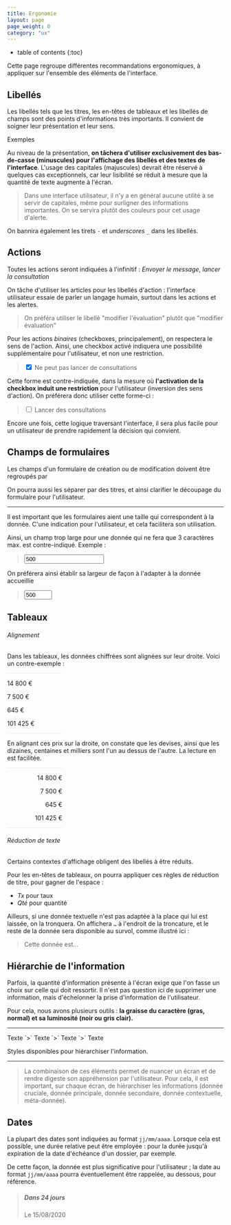 ```yaml
---
title: Ergonomie
layout: page
page_weight: 0
category: "ux"
---
```

* table of contents
{:toc}

Cette page regroupe différentes recommandations ergonomiques, à appliquer sur l'ensemble des éléments de l'interface.

## Libellés ##

Les libellés tels que les titres, les en-têtes de tableaux et les libellés de champs sont des points d'informations très importants. Il convient de soigner leur présentation et leur sens.

Exemples

Au niveau de la présentation, **on tâchera d'utiliser exclusivement des bas-de-casse (minuscules) pour l'affichage des libellés et des textes de l'interface**. L'usage des capitales (majuscules) devrait être réservé à quelques cas exceptionnels, car leur lisibilité se réduit à mesure que la quantité de texte augmente à l'écran. 

> Dans une interface utilisateur, il n'y a en général aucune utilité à se servir de capitales, même pour surligner des informations importantes. On se servira plutôt des couleurs pour cet usage d'alerte.

On bannira également les tirets `-` et *underscores* `_` dans les libellés.

## Actions ##

Toutes les actions seront indiquées à l'infinitif : *Envoyer le message*, *lancer la consultation*

On tâche d'utiliser les articles pour les libellés d'action : l'interface utilisateur essaie de parler un langage humain, surtout dans les actions et les alertes. 
> On préféra utiliser le libellé "modifier l'évaluation" plutôt que "modifier évaluation"

Pour les actions *binaires* (checkboxes, principalement), on respectera le sens de l'action. Ainsi, une checkbox activé indiquera une possibilité supplémentaire pour l'utilisateur, et non une restriction.

> <div class="form-check"><input class="form-check-input" type="checkbox" value="" id="defaultCheck1" checked><label class="form-check-label" for="defaultCheck1">   Ne peut pas lancer de consultations</label></div>

Cette forme est contre-indiquée, dans la mesure où **l'activation de la checkbox induit une restriction** pour l'utilisateur (inversion des sens d'action). On préférera donc utiliser cette forme-ci :

> <div class="form-check"><input class="form-check-input" type="checkbox" value="" id="defaultCheck1"><label class="form-check-label" for="defaultCheck1">   Lancer des consultations</label></div>

Encore une fois, cette logique traversant l'interface, il sera plus facile pour un utilisateur de prendre rapidement la décision qui convient.

## Champs de formulaires ##

Les champs d'un formulaire de création ou de modification doivent être regroupés par 

On pourra aussi les séparer par des titres, et ainsi clarifier le découpage du formulaire pour l'utilisateur.

<hr/>

Il est important que les formulaires aient une taille qui correspondent à la donnée. C'une indication pour l'utilisateur, et cela facilitera son utilisation.

Ainsi, un champ trop large pour une donnée qui ne fera que 3 caractères max. est contre-indiqué. Exemple :
> <input class="form-control" type="text" value="500">

On préférera ainsi établir sa largeur de façon à l'adapter à la donnée accueillie
> <input class="form-control" type="text" value="500" style="width: 4rem;">




## Tableaux ##

###### Alignement ######

Dans les tableaux, les données chiffrées sont alignées sur leur droite. Voici un contre-exemple :

<div class="pt-2 pb-2 mb-3" style="text-align:left; border-top: 1px solid #e8e8e8; border-bottom: 1px solid #e8e8e8; width: 8rem;">
	<p>14 800 €</p>
	<p>7 500 €</p>
	<p>645 €</p>
	<p>101 425 €</p>
</div>

En alignant ces prix sur la droite, on constate que les devises, ainsi que les dizaines, centaines et milliers sont l'un au dessus de l'autre. La lecture en est facilitée.

<div class="pt-2 pb-2 mb-3" style="text-align:right; border-top: 1px solid #e8e8e8; border-bottom: 1px solid #e8e8e8; width: 8rem;">
	<p>14 800 €</p>
	<p>7 500 €</p>
	<p>645 €</p>
	<p>101 425 €</p>
</div>

###### Réduction de texte ######

Certains contextes d'affichage obligent des libellés à être réduits.

Pour les en-têtes de tableaux, on pourra appliquer ces règles de réduction de titre, pour gagner de l'espace :
  - *Tx* pour taux
  - *Qté* pour quantité
  
Ailleurs, si une donnée textuelle n'est pas adaptée à la place qui lui est laissée, on la tronquera. On affichera `…` à l'endroit de la troncature, et le reste de la donnée sera disponible au survol, comme illustré ici :

> <p data-toggle="tooltip" data-placement="top" title="Cette donnée est tronquée car elle est trop longue" style="width: 9rem;">Cette donnée est…</p>

<script>$(function () {
  $('[data-toggle="tooltip"]').tooltip()
})</script>

## Hiérarchie de l'information ##

Parfois, la quantité d'information présente à l'écran exige que l'on fasse un choix sur celle qui doit ressortir. Il n'est pas question ici de supprimer une information, mais d'échelonner la prise d'information de l'utilisateur.

Pour cela, nous avons plusieurs outils : **la graisse du caractère (gras, normal) et sa luminosité (noir ou gris clair).**

<hr/>
<span class="text-muted">Texte</span> `>` <span class="font-weight-bold text-muted">Texte</span> `>` <span>Texte</span> `>` <span class="font-weight-bold">Texte</span>
<p class="small text-muted">Styles disponibles pour hiérarchiser l'information.</p>
<hr/>


> La combinaison de ces éléments permet de nuancer un écran et de rendre digeste son appréhension par l'utilisateur.
> Pour cela, il est important, sur chaque écran, de hiérarchiser les informations (donnée cruciale, donnée principale, donnée secondaire, donnée contextuelle, méta-donnée).



## Dates ##
La plupart des dates sont indiquées au format `jj/mm/aaaa`. 
Lorsque cela est possible, une durée relative peut être employée : pour la durée jusqu'à expiration de la date d'échéance d'un dossier, par exemple.

De cette façon, la donnée est plus significative pour l'utilisateur ; la date au format `jj/mm/aaaa` pourra éventuellement être rappelée, au dessous, pour référence.

> <h5>Dans 24 jours</h5>
> <p class="small text-muted">Le 15/08/2020</p>
